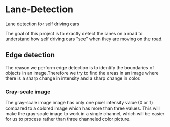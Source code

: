 # Lane-Detection
Lane detection for self driving cars

The goal of this project is to exactly detect the lanes on a road to understand how self driving cars 
"see" when they are moving on the road.

## Edge detection

The reason we perform edge detection is to identify the boundaries of objects in an image.Therefore we try to find 
the areas in an image where there is a sharp change in intensity and a sharp change in color. 

### Gray-scale image

The gray-scale image image has only one pixel intensity value (0 or 1) compared to a colored image which has 
more than three values. This will make the gray-scale image to work in a single channel, which will be easier for us
to process rather than three channeled color picture.

[](https://i.imgur.com/tHxRIbz.png)
